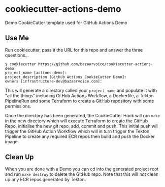# cookiecutter-actions-demo

Demo CookieCutter template used for GitHub Actions Demo

## Use Me

Run cookiecutter, pass it the URL for this repo and answer the three questions...

```console
$ cookiecutter https://github.com/bazaarvoice/cookiecutter-actions-demo
project_name [actions-demo]:
project_description [GitHub Actions CookieCutter Demo]:
owners [infrastructure-dev@bazaarvoice.com]:
```

This will generate a directory called your `project_name` and populate it with "all the things" including GitHub Actions Workflow, a Dockerfile, a Tekton PipelineRun and some Terraform to create a GitHub repository with some permissions. 

Once the directory has been generated, the CookieCutter Hook will run `make` in the new directory which will execute Terraform to create the GitHub Repo, initialise the new git repo, add, commit and push. This initial push will trigger the GitHub Action Workflow which will in turn trigger the Tekton Pipeline to create any required ECR repos then build and push the Docker image 

## Clean Up

When you are done with a Demo you can cd into the generated project root and run `make destroy` to delete the GitHub repo. Note that this will not clean up any ECR repos generated by Tekton.
